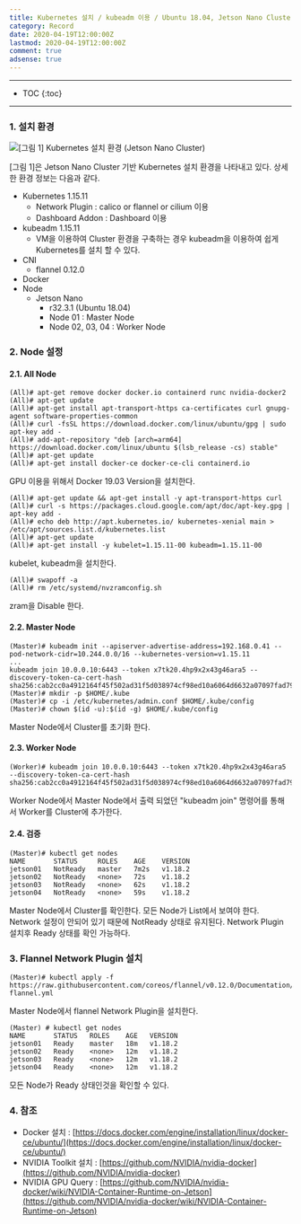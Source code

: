 ```yaml
---
title: Kubernetes 설치 / kubeadm 이용 / Ubuntu 18.04, Jetson Nano Cluster 환경
category: Record
date: 2020-04-19T12:00:00Z
lastmod: 2020-04-19T12:00:00Z
comment: true
adsense: true
---
```


***

* TOC
{:toc}

***

### 1. 설치 환경

![[그림 1] Kubernetes 설치 환경 (Jetson Nano Cluster)]({{site.baseurl}}/images/record/Kubernetes_Install_kubeadm_Ubuntu_18.04_Jetson_Nano_Cluster/Environment.PNG)

[그림 1]은 Jetson Nano Cluster 기반 Kubernetes 설치 환경을 나타내고 있다. 상세한 환경 정보는 다음과 같다.

* Kubernetes 1.15.11
  * Network Plugin : calico or flannel or cilium 이용
  * Dashboard Addon : Dashboard 이용
* kubeadm 1.15.11
  * VM을 이용하여 Cluster 환경을 구축하는 경우 kubeadm을 이용하여 쉽게 Kubernetes를 설치 할 수 있다.
* CNI
  * flannel 0.12.0
* Docker 
* Node
  * Jetson Nano
    * r32.3.1 (Ubuntu 18.04)
    * Node 01 : Master Node
    * Node 02, 03, 04 : Worker Node

### 2. Node 설정

#### 2.1. All Node

~~~console
(All)# apt-get remove docker docker.io containerd runc nvidia-docker2
(All)# apt-get update
(All)# apt-get install apt-transport-https ca-certificates curl gnupg-agent software-properties-common
(All)# curl -fsSL https://download.docker.com/linux/ubuntu/gpg | sudo apt-key add -
(All)# add-apt-repository "deb [arch=arm64] https://download.docker.com/linux/ubuntu $(lsb_release -cs) stable"
(All)# apt-get update
(All)# apt-get install docker-ce docker-ce-cli containerd.io
~~~

GPU 이용을 위해서 Docker 19.03 Version을 설치한다.

~~~console
(All)# apt-get update && apt-get install -y apt-transport-https curl
(All)# curl -s https://packages.cloud.google.com/apt/doc/apt-key.gpg | apt-key add -
(All)# echo deb http://apt.kubernetes.io/ kubernetes-xenial main > /etc/apt/sources.list.d/kubernetes.list
(All)# apt-get update
(All)# apt-get install -y kubelet=1.15.11-00 kubeadm=1.15.11-00
~~~

kubelet, kubeadm을 설치한다.

~~~console
(All)# swapoff -a
(All)# rm /etc/systemd/nvzramconfig.sh
~~~

zram을 Disable 한다.

#### 2.2. Master Node

~~~console
(Master)# kubeadm init --apiserver-advertise-address=192.168.0.41 --pod-network-cidr=10.244.0.0/16 --kubernetes-version=v1.15.11
...
kubeadm join 10.0.0.10:6443 --token x7tk20.4hp9x2x43g46ara5 --discovery-token-ca-cert-hash sha256:cab2cc0a4912164f45f502ad31f5d038974cf98ed10a6064d6632a07097fad79
(Master)# mkdir -p $HOME/.kube
(Master)# cp -i /etc/kubernetes/admin.conf $HOME/.kube/config
(Master)# chown $(id -u):$(id -g) $HOME/.kube/config
~~~

Master Node에서 Cluster를 초기화 한다.

#### 2.3. Worker Node

~~~console
(Worker)# kubeadm join 10.0.0.10:6443 --token x7tk20.4hp9x2x43g46ara5 --discovery-token-ca-cert-hash sha256:cab2cc0a4912164f45f502ad31f5d038974cf98ed10a6064d6632a07097fad79
~~~

Worker Node에서 Master Node에서 출력 되었던 "kubeadm join" 명령어를 통해서 Worker를 Cluster에 추가한다.

#### 2.4. 검증

~~~console
(Master)# kubectl get nodes
NAME       STATUS     ROLES    AGE    VERSION
jetson01   NotReady   master   7m2s   v1.18.2
jetson02   NotReady   <none>   72s    v1.18.2
jetson03   NotReady   <none>   62s    v1.18.2
jetson04   NotReady   <none>   59s    v1.18.2
~~~

Master Node에서 Cluster를 확인한다. 모든 Node가 List에서 보여야 한다. Network 설정이 안되어 있기 때문에 NotReady 상태로 유지된다. Network Plugin 설치후 Ready 상태를 확인 가능하다.

### 3. Flannel Network Plugin 설치

~~~console
(Master)# kubectl apply -f https://raw.githubusercontent.com/coreos/flannel/v0.12.0/Documentation/kube-flannel.yml
~~~

Master Node에서 flannel Network Plugin을 설치한다.

~~~console
(Master) # kubectl get nodes
NAME       STATUS   ROLES    AGE   VERSION
jetson01   Ready    master   18m   v1.18.2
jetson02   Ready    <none>   12m   v1.18.2
jetson03   Ready    <none>   12m   v1.18.2
jetson04   Ready    <none>   12m   v1.18.2
~~~

모든 Node가 Ready 상태인것을 확인할 수 있다.

### 4. 참조

* Docker 설치 : [https://docs.docker.com/engine/installation/linux/docker-ce/ubuntu/](https://docs.docker.com/engine/installation/linux/docker-ce/ubuntu/)
* NVIDIA Toolkit 설치 : [https://github.com/NVIDIA/nvidia-docker](https://github.com/NVIDIA/nvidia-docker)
* NVIDIA GPU Query : [https://github.com/NVIDIA/nvidia-docker/wiki/NVIDIA-Container-Runtime-on-Jetson](https://github.com/NVIDIA/nvidia-docker/wiki/NVIDIA-Container-Runtime-on-Jetson)
